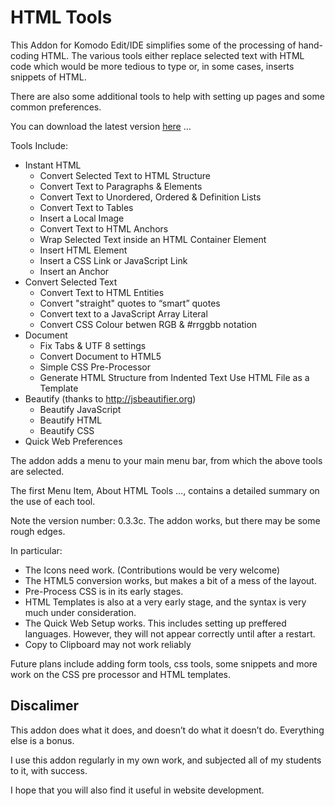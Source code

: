 HTML Tools
==========

This Addon for Komodo Edit/IDE simplifies some of the processing of hand-coding HTML.
The various tools either replace selected text with HTML code which would be more tedious to type or, in some cases, inserts snippets of HTML.

There are also some additional tools to help with setting up pages and some common preferences.

You can download the latest version [here](http://komodoide.com/resources/addons/manngo--htmltools) …



Tools Include:

* Instant HTML
	* Convert Selected Text to HTML Structure
	* Convert Text to Paragraphs & Elements
	* Convert Text to Unordered, Ordered & Definition Lists
	* Convert Text to Tables
	* Insert a Local Image
	* Convert Text to HTML Anchors
	* Wrap Selected Text inside an HTML Container Element
	* Insert HTML Element
	* Insert a CSS Link or JavaScript Link
	* Insert an Anchor
* Convert Selected Text
	* Convert Text to HTML Entities
	* Convert "straight" quotes to “smart” quotes
	* Convert text to a JavaScript Array Literal
	* Convert CSS Colour betwen RGB & #rrggbb notation
* Document
	* Fix Tabs & UTF 8 settings
	* Convert Document to HTML5
	* Simple CSS Pre-Processor
	* Generate HTML Structure from Indented Text
    Use HTML File as a Template
* Beautify (thanks to http://jsbeautifier.org)
	* Beautify JavaScript
	* Beautify HTML
	* Beautify CSS
* Quick Web Preferences

The addon adds a menu to your main menu bar, from which the above tools are selected.

The first Menu Item, About HTML Tools …, contains a detailed summary on the use of each tool.

Note the version number: 0.3.3c. The addon works, but there may be some rough edges.

In particular:

* The Icons need work. (Contributions would be very welcome)
* The HTML5 conversion works, but makes a bit of a mess of the layout.
* Pre-Process CSS is in its early stages.
* HTML Templates is also at a very early stage, and the syntax is very much under consideration.
* The Quick Web Setup works. This includes setting up preffered languages. However, they will not appear correctly until after a restart.
* Copy to Clipboard may not work reliably

Future plans include adding form tools, css tools, some snippets and more work on the CSS pre processor and HTML templates.

Discalimer
----------

This addon does what it does, and doesn’t do what it doesn’t do.
Everything else is a bonus.

I use this addon regularly in my own work, and subjected all of my students to it, with success.

I hope that you will also find it useful in website development.
